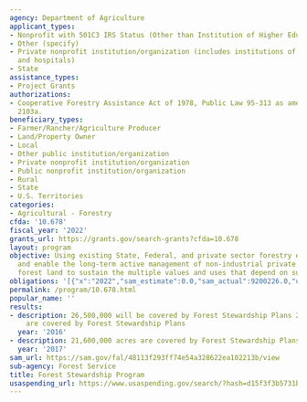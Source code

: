```yaml
---
agency: Department of Agriculture
applicant_types:
- Nonprofit with 501C3 IRS Status (Other than Institution of Higher Education)
- Other (specify)
- Private nonprofit institution/organization (includes institutions of higher education
  and hospitals)
- State
assistance_types:
- Project Grants
authorizations:
- Cooperative Forestry Assistance Act of 1978, Public Law 95-313 as amended; 16 U.S.C.
  2103a.
beneficiary_types:
- Farmer/Rancher/Agriculture Producer
- Land/Property Owner
- Local
- Other public institution/organization
- Private nonprofit institution/organization
- Public nonprofit institution/organization
- Rural
- State
- U.S. Territories
categories:
- Agricultural - Forestry
cfda: '10.678'
fiscal_year: '2022'
grants_url: https://grants.gov/search-grants?cfda=10.678
layout: program
objective: Using existing State, Federal, and private sector forestry experts, promote
  and enable the long-term active management of non-industrial private and other non-federal
  forest land to sustain the multiple values and uses that depend on such lands.
obligations: '[{"x":"2022","sam_estimate":0.0,"sam_actual":9200226.0,"usa_spending_actual":7871826.92},{"x":"2023","sam_estimate":10000000.0,"sam_actual":11312132.0,"usa_spending_actual":11226306.29},{"x":"2024","sam_estimate":11000000.0,"sam_actual":0.0,"usa_spending_actual":11926962.31}]'
permalink: /program/10.678.html
popular_name: ''
results:
- description: 26,500,000 will be covered by Forest Stewardship Plans 25,138,566 acres
    are covered by Forest Stewardship Plans
  year: '2016'
- description: 21,600,000 acres are covered by Forest Stewardship Plans
  year: '2017'
sam_url: https://sam.gov/fal/48113f293ff74e54a328622ea102213b/view
sub-agency: Forest Service
title: Forest Stewardship Program
usaspending_url: https://www.usaspending.gov/search/?hash=d15f3f3b5731b9e19428738a068ef0b7
---
```

